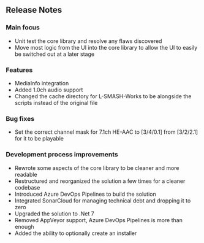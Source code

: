 ## Release Notes

### Main focus

* Unit test the core library and resolve any flaws discovered
* Move most logic from the UI into the core library to allow the UI to easily be switched out at a later stage

### Features

* MediaInfo integration
* Added 1.0ch audio support
* Changed the cache directory for L-SMASH-Works to be alongside the scripts instead of the original file

### Bug fixes

* Set the correct channel mask for 7.1ch HE-AAC to [3/4/0.1] from [3/2/2.1] for it to be playable

### Development process improvements

* Rewrote some aspects of the core library to be cleaner and more readable
* Restructured and reorganized the solution a few times for a cleaner codebase
* Introduced Azure DevOps Pipelines to build the solution
* Integrated SonarCloud for managing technical debt and dropping it to zero
* Upgraded the solution to .Net 7
* Removed AppVeyor support, Azure DevOps Pipelines is more than enough
* Added the ability to optionally create an installer
